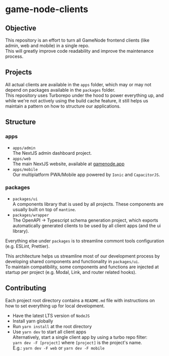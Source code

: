 # game-node-clients

## Objective
This repository is an effort to turn all GameNode frontend clients (like admin, web and mobile) in a single repo.  
This will greatly improve code readability and improve the maintenance process.

## Projects
All actual clients are available in the `apps` folder, which may or may not depend on packages available in the `packages` folder.  
This repository uses Turborepo under the hood to power everything up, and while we're not actively using the build cache feature, it still helps us maintain
a pattern on how to structure our applications.  

## Structure
### apps
- `apps/admin`  
The NextJS admin dashboard project.
- `apps/web`  
The main NextJS website, available at [gamenode.app](https://gamenode.app)
- `apps/mobile`  
Our multiplatform PWA/Mobile app powered by `Ionic` and `CapacitorJS`.
### packages
- `packages/ui`  
A components library that is used by all projects. These components are usually built on top of `mantine`.  
- `packages/wrapper`  
The OpenAPI -> Typescript schema generation project, which exports automatically generated clients to be used by all client apps (and the ui library).    

Everything else under `packages` is to streamline commont tools configuration (e.g. ESLint, Prettier).  

This architecture helps us streamline most of our development process by developing shared components and functionality in `packages/ui`.  
To maintain compatibility, some components and functions are injected at startup per project (e.g. Modal, Link, and router related hooks).


## Contributing
Each project root directory contains a `README.md` file with instructions on how to set everything up for local development.
- Have the latest LTS version of `NodeJS`  
- Install yarn globally  
- Run `yarn install` at the root directory  
- Use `yarn dev` to start all client apps  
Alternatively, start a single client app by using a turbo repo filter:  
`yarn dev -F [project]` where `[project]` is the project's name.  
E.g.: `yarn dev -F web` or `yarn dev -F mobile`
